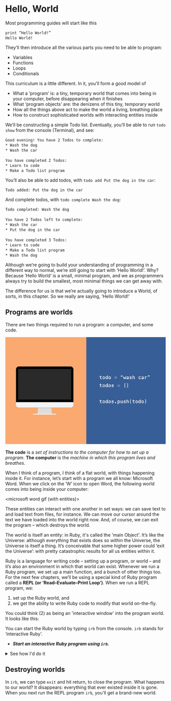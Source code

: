 # Hello, World

Most programming guides will start like this

```
print “Hello World!”
Hello World!
```

They’ll then introduce all the various parts you need to be able to program:

- Variables
- Functions
- Loops
- Conditionals

This curriculum is a little different. In it, you’ll form a good model of 

- What a ‘program’ is: a tiny, temporary world that comes into being in your computer, before disappearing when it finishes
- What ‘program objects’ are: the denizens of this tiny, temporary world
- How all the things above act to make the world a living, breathing place
- How to construct sophisticated worlds with interacting entities inside

We’ll be constructing a simple Todo list. Eventually, you’ll be able to run `todo show` from the console (Terminal), and see:

```
Good evening! You have 2 Todos to complete:
* Wash the dog
* Wash the car

You have completed 2 Todos:
* Learn to code
* Make a Todo list program
```

You’ll also be able to add todos, with `todo add Put the dog in the car`:

```
Todo added: Put the dog in the car
```

And complete todos, with `todo complete Wash the dog`:

```
Todo completed: Wash the dog

You have 2 Todos left to complete:
* Wash the car
* Put the dog in the car

You have completed 3 Todos:
* Learn to code
* Make a Todo list program
* Wash the dog
```

Although we’re going to build your understanding of programming in a different way to normal, we’re still going to start with ‘Hello World!’. Why? Because ‘Hello World’ is a small, minimal program, and we as programmers always try to build the smallest, most minimal things we can get away with.

The difference for us is that we’re actually going to introduce a World, of sorts, in this chapter. So we really are saying, ‘Hello World!’


## Programs are worlds

There are two things required to run a program: a computer, and some code.

![A computer and some code, side-by-side](./images/1-1.jpg)

**The code** is a _set of instructions to the computer for how to set up a program_.
**The computer** is the _machine in which this program lives and breathes_.

When I think of a program, I think of a flat world, with things happening inside it. For instance, let’s start with a program we all know: Microsoft Word. When we click on the ‘W’ icon to open Word, the following world comes into being inside your computer:

<microsoft word gif (with entities)>

These entities can interact with one another in set ways: we can save text to and load text from files, for instance. We can move our cursor around the text we have loaded into the world right now. And, of course, we can exit the program – which destroys the world.

<microsoft word gif demonstrating interaction above>

The world is itself an entity: in Ruby, it's called the 'main Object'. It’s like the Universe: although everything that exists does so within the Universe, the Universe is itself a thing. It’s conceivable that some higher power could ‘exit the Universe’: with pretty catastrophic results for all us entities within it.

Ruby is a language for writing code – setting up a program, or world – and it’s also an environment in which that world can exist. Whenever we run a Ruby program, we set up a main function, and a bunch of other things too. For the next few chapters, we’ll be using a special kind of Ruby program called a **REPL (or ‘Read–Evaluate–Print Loop’)**. When we run a REPL program, we:

1. set up the Ruby world, and 
2. we get the ability to write Ruby code to modify that world on-the-fly.

You could think (2) as being an 'interactive window' into the program world. It looks like this:

<irb screenshot>

You can start the Ruby world by typing `irb` from the console. `irb` stands for ‘interactive Ruby’.

* _**Start an interactive Ruby program using `irb`.**_

<details>
  <summary>See how I'd do it</summary>
  <p>
    
```
$> irb
 > # you can type Ruby code here, and it’ll run instantly. :)
```
  </p>
</details>
<p></p>

## Destroying worlds

In `irb`, we can type `exit` and hit return, to close the program. What happens to our world? It disappears: everything that ever existed inside it is gone. When you next run the REPL program `irb`, you'll get a brand-new world.



